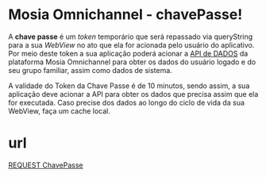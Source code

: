 # Mosia Omnichannel - chavePasse!

A **chave passe** é um _token_ temporário que será repassado via queryString para a sua _WebView_ no ato que ela for acionada pelo usuário do aplicativo. Por meio deste token a sua aplicação poderá acionar a [API de DADOS](https://mobilesaudejira.atlassian.net/wiki/spaces/MO/pages/2463989776 "/wiki/spaces/MO/pages/2463989776") da plataforma Mosia Omnichannel para obter os dados do usuário logado e do seu grupo familiar, assim como dados de sistema.

A validade do Token da Chave Passe é de 10 minutos, sendo assim, a sua aplicação deve acionar a API para obter os dados que precisa assim que ela for executada. Caso precise dos dados ao longo do ciclo de vida da sua WebView, faça um cache local.


# url
[REQUEST ChavePasse](https://rannyzyzz.github.io/sample-mosiaOmnichannel/sample-mosiaOmnichannel.html)



